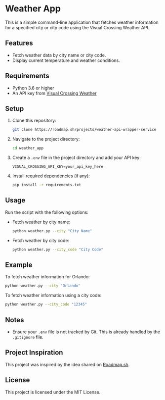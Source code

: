 # Weather App

This is a simple command-line application that fetches weather information for a specified city or city code using the Visual Crossing Weather API.

## Features
- Fetch weather data by city name or city code.
- Display current temperature and weather conditions.

## Requirements
- Python 3.6 or higher
- An API key from [Visual Crossing Weather](https://www.visualcrossing.com/)

## Setup

1. Clone this repository:
   ```bash
   git clone https://roadmap.sh/projects/weather-api-wrapper-service
   ```

2. Navigate to the project directory:
   ```bash
   cd weather_app
   ```

3. Create a `.env` file in the project directory and add your API key:
   ```
   VISUAL_CROSSING_API_KEY=your_api_key_here
   ```

4. Install required dependencies (if any):
   ```bash
   pip install -r requirements.txt
   ```

## Usage

Run the script with the following options:

- Fetch weather by city name:
  ```bash
  python weather.py --city "City Name"
  ```

- Fetch weather by city code:
  ```bash
  python weather.py --city_code "City Code"
  ```

## Example

To fetch weather information for Orlando:
```bash
python weather.py --city "Orlando"
```

To fetch weather information using a city code:
```bash
python weather.py --city_code "12345"
```

## Notes
- Ensure your `.env` file is not tracked by Git. This is already handled by the `.gitignore` file.

## Project Inspiration
This project was inspired by the idea shared on [Roadmap.sh](https://roadmap.sh/projects/weather-api-wrapper-service).

## License
This project is licensed under the MIT License.